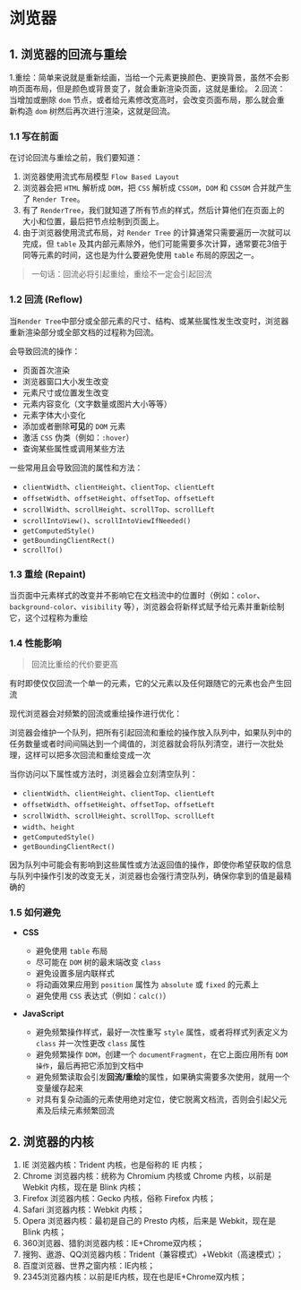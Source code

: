 # 浏览器

## 1. 浏览器的回流与重绘

1.重绘：简单来说就是重新绘画，当给一个元素更换颜色、更换背景，虽然不会影响页面布局，但是颜色或背景变了，就会重新渲染页面，这就是重绘。
2.回流：当增加或删除 `dom` 节点，或者给元素修改宽高时，会改变页面布局，那么就会重新构造 `dom` 树然后再次进行渲染，这就是回流。

### 1.1 写在前面

在讨论回流与重绘之前，我们要知道：

1. 浏览器使用流式布局模型 `Flow Based Layout`
2. 浏览器会把 `HTML` 解析成 `DOM`，把 `CSS` 解析成 `CSSOM`，`DOM` 和 `CSSOM` 合并就产生了 `Render Tree`。
3. 有了 `RenderTree`，我们就知道了所有节点的样式，然后计算他们在页面上的大小和位置，最后把节点绘制到页面上。
4. 由于浏览器使用流式布局，对 `Render Tree` 的计算通常只需要遍历一次就可以完成，但 `table` 及其内部元素除外，他们可能需要多次计算，通常要花3倍于同等元素的时间，这也是为什么要避免使用 `table` 布局的原因之一。

>一句话：回流必将引起重绘，重绘不一定会引起回流

### 1.2 回流 (Reflow)

当`Render Tree`中部分或全部元素的尺寸、结构、或某些属性发生改变时，浏览器重新渲染部分或全部文档的过程称为回流。

会导致回流的操作：

- 页面首次渲染
- 浏览器窗口大小发生改变
- 元素尺寸或位置发生改变
- 元素内容变化（文字数量或图片大小等等）
- 元素字体大小变化
- 添加或者删除**可见**的 `DOM` 元素
- 激活 `CSS` 伪类（例如：`:hover`）
- 查询某些属性或调用某些方法

一些常用且会导致回流的属性和方法：

- `clientWidth`、`clientHeight`、`clientTop`、`clientLeft`
- `offsetWidth`、`offsetHeight`、`offsetTop`、`offsetLeft`
- `scrollWidth`、`scrollHeight`、`scrollTop`、`scrollLeft`
- `scrollIntoView()`、`scrollIntoViewIfNeeded()`
- `getComputedStyle()`
- `getBoundingClientRect()`
- `scrollTo()`

### 1.3 重绘 (Repaint)

当页面中元素样式的改变并不影响它在文档流中的位置时（例如：`color`、`background-color`、`visibility` 等），浏览器会将新样式赋予给元素并重新绘制它，这个过程称为重绘

### 1.4 性能影响

>回流比重绘的代价要更高

有时即使仅仅回流一个单一的元素，它的父元素以及任何跟随它的元素也会产生回流

现代浏览器会对频繁的回流或重绘操作进行优化：

浏览器会维护一个队列，把所有引起回流和重绘的操作放入队列中，如果队列中的任务数量或者时间间隔达到一个阈值的，浏览器就会将队列清空，进行一次批处理，这样可以把多次回流和重绘变成一次

当你访问以下属性或方法时，浏览器会立刻清空队列：

- `clientWidth`、`clientHeight`、`clientTop`、`clientLeft`
- `offsetWidth`、`offsetHeight`、`offsetTop`、`offsetLeft`
- `scrollWidth`、`scrollHeight`、`scrollTop`、`scrollLeft`
- `width`、`height`
- `getComputedStyle()`
- `getBoundingClientRect()`

因为队列中可能会有影响到这些属性或方法返回值的操作，即使你希望获取的信息与队列中操作引发的改变无关，浏览器也会强行清空队列，确保你拿到的值是最精确的

### 1.5 如何避免

- **CSS**
  - 避免使用 `table` 布局
  - 尽可能在 `DOM` 树的最末端改变 `class`
  - 避免设置多层内联样式
  - 将动画效果应用到 `position` 属性为 `absolute` 或 `fixed` 的元素上
  - 避免使用 `CSS` 表达式（例如：`calc()`）

- **JavaScript**
  - 避免频繁操作样式，最好一次性重写 `style` 属性，或者将样式列表定义为 `class` 并一次性更改 `class` 属性
  - 避免频繁操作 `DOM`，创建一个 `documentFragment`，在它上面应用所有 `DOM操作`，最后再把它添加到文档中
  - 避免频繁读取会引发**回流/重绘**的属性，如果确实需要多次使用，就用一个变量缓存起来
  - 对具有复杂动画的元素使用绝对定位，使它脱离文档流，否则会引起父元素及后续元素频繁回流

## 2. 浏览器的内核

1. IE 浏览器内核：Trident 内核，也是俗称的 IE 内核；
2. Chrome 浏览器内核：统称为 Chromium 内核或 Chrome 内核，以前是 Webkit 内核，现在是 Blink 内核；
3. Firefox 浏览器内核：Gecko 内核，俗称 Firefox 内核；
4. Safari 浏览器内核：Webkit 内核；
5. Opera 浏览器内核：最初是自己的 Presto 内核，后来是 Webkit，现在是 Blink 内核；
6. 360浏览器、猎豹浏览器内核：IE+Chrome双内核；
7. 搜狗、遨游、QQ浏览器内核：Trident（兼容模式）+Webkit（高速模式）；
8. 百度浏览器、世界之窗内核：IE内核；
9. 2345浏览器内核：以前是IE内核，现在也是IE+Chrome双内核；
